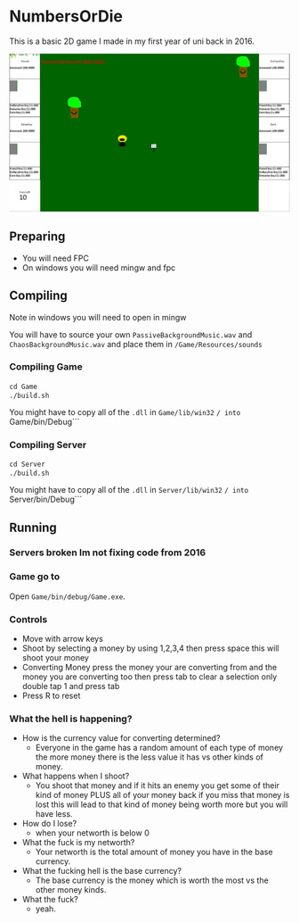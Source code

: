 # NumbersOrDie

This is a basic 2D game I made in my first year of uni back in 2016. 

![screenshot](example/game.png)

## Preparing
* You will need FPC
* On windows you will need mingw and fpc

## Compiling
Note in windows you will need to open in mingw

You will have to source your own ```PassiveBackgroundMusic.wav``` and ```ChaosBackgroundMusic.wav``` and place them in ```/Game/Resources/sounds```

### Compiling Game 
```
cd Game
./build.sh
```
You might have to copy all of the ```.dll``` in ```Game/lib/win32``` ```/ into ```Game/bin/Debug```

### Compiling Server
```
cd Server
./build.sh
```

You might have to copy all of the ```.dll``` in ```Server/lib/win32``` ```/ into ```Server/bin/Debug```

## Running

### Servers broken Im not fixing code from 2016
### Game go to
Open  ```Game/bin/debug/Game.exe```.

### Controls
* Move with arrow keys
* Shoot by selecting a money by using 1,2,3,4 then press space this will shoot your money
* Converting Money press the money your are converting from and the money you are converting too then press tab to clear a selection only double tap 1 and press tab
* Press R to reset

### What the hell is happening?
* How is the currency value for converting determined? 
	* Everyone in the game has a random amount of each type of money the more money there is the less value it has vs other kinds of money.
* What happens when I shoot?
	* You shoot that money and if it hits an enemy you get some of their kind of money PLUS all of your money back if you miss that money is lost this will lead to that kind of money being worth more but you will have less.
* How do I lose?
	* when your networth is below 0
* What the fuck is my networth? 
	* Your networth is the total amount of money you have in the base currency.
* What the fucking hell is the base currency?
	* The base currency is the money which is worth the most vs the other money kinds.
* What the fuck?
	* yeah.
